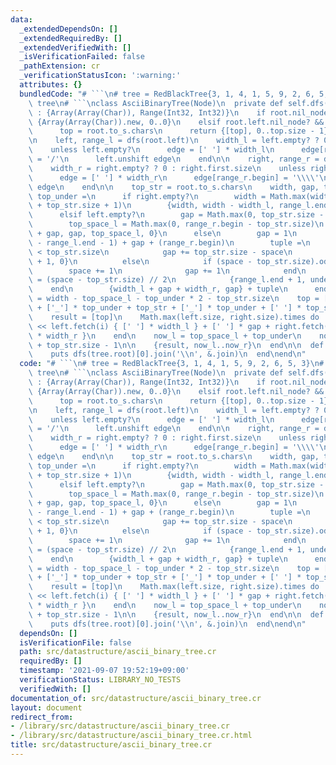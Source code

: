 ```yaml
---
data:
  _extendedDependsOn: []
  _extendedRequiredBy: []
  _extendedVerifiedWith: []
  _isVerificationFailed: false
  _pathExtension: cr
  _verificationStatusIcon: ':warning:'
  attributes: {}
  bundledCode: "# ```\n# tree = RedBlackTree{3, 1, 4, 1, 5, 9, 2, 6, 5, 3}\n# AsciiBinaryTree.print\
    \ tree\n# ```\nclass AsciiBinaryTree(Node)\n  private def self.dfs(root : Node)\
    \ : {Array(Array(Char)), Range(Int32, Int32)}\n    if root.nil_node?\n      return\
    \ {Array(Array(Char)).new, 0..0}\n    elsif root.left.nil_node? && root.right.nil_node?\n\
    \      top = root.to_s.chars\n      return {[top], 0..top.size - 1}\n    end\n\
    \n    left, range_l = dfs(root.left)\n    width_l = left.empty? ? 0 : left.first.size\n\
    \    unless left.empty?\n      edge = [' '] * width_l\n      edge[range_l.end]\
    \ = '/'\n      left.unshift edge\n    end\n\n    right, range_r = dfs(root.right)\n\
    \    width_r = right.empty? ? 0 : right.first.size\n    unless right.empty?\n\
    \      edge = [' '] * width_r\n      edge[range_r.begin] = '\\\\'\n      right.unshift\
    \ edge\n    end\n\n    top_str = root.to_s.chars\n    width, gap, top_space_l,\
    \ top_under =\n      if right.empty?\n        width = Math.max(width_l, range_l.end\
    \ + top_str.size + 1)\n        {width, width - width_l, range_l.end + 1, 0}\n\
    \      elsif left.empty?\n        gap = Math.max(0, top_str.size - range_r.begin)\n\
    \        top_space_l = Math.max(0, range_r.begin - top_str.size)\n        {width_r\
    \ + gap, gap, top_space_l, 0}\n      else\n        gap = 1\n        space = (width_l\
    \ - range_l.end - 1) + gap + (range_r.begin)\n        tuple =\n          if space\
    \ < top_str.size\n            gap += top_str.size - space\n            {range_l.end\
    \ + 1, 0}\n          else\n            if (space - top_str.size).odd?\n      \
    \        space += 1\n              gap += 1\n            end\n            under\
    \ = (space - top_str.size) // 2\n            {range_l.end + 1, under}\n      \
    \    end\n        {width_l + gap + width_r, gap} + tuple\n      end\n\n    top_space_r\
    \ = width - top_space_l - top_under * 2 - top_str.size\n    top = [' '] * top_space_l\
    \ + ['_'] * top_under + top_str + ['_'] * top_under + [' '] * top_space_r\n\n\
    \    result = [top]\n    Math.max(left.size, right.size).times do |i|\n      result\
    \ << left.fetch(i) { [' '] * width_l } + [' '] * gap + right.fetch(i) { [' ']\
    \ * width_r }\n    end\n    now_l = top_space_l + top_under\n    now_r = now_l\
    \ + top_str.size - 1\n\n    {result, now_l..now_r}\n  end\n\n  def self.print(tree)\n\
    \    puts dfs(tree.root)[0].join('\\n', &.join)\n  end\nend\n"
  code: "# ```\n# tree = RedBlackTree{3, 1, 4, 1, 5, 9, 2, 6, 5, 3}\n# AsciiBinaryTree.print\
    \ tree\n# ```\nclass AsciiBinaryTree(Node)\n  private def self.dfs(root : Node)\
    \ : {Array(Array(Char)), Range(Int32, Int32)}\n    if root.nil_node?\n      return\
    \ {Array(Array(Char)).new, 0..0}\n    elsif root.left.nil_node? && root.right.nil_node?\n\
    \      top = root.to_s.chars\n      return {[top], 0..top.size - 1}\n    end\n\
    \n    left, range_l = dfs(root.left)\n    width_l = left.empty? ? 0 : left.first.size\n\
    \    unless left.empty?\n      edge = [' '] * width_l\n      edge[range_l.end]\
    \ = '/'\n      left.unshift edge\n    end\n\n    right, range_r = dfs(root.right)\n\
    \    width_r = right.empty? ? 0 : right.first.size\n    unless right.empty?\n\
    \      edge = [' '] * width_r\n      edge[range_r.begin] = '\\\\'\n      right.unshift\
    \ edge\n    end\n\n    top_str = root.to_s.chars\n    width, gap, top_space_l,\
    \ top_under =\n      if right.empty?\n        width = Math.max(width_l, range_l.end\
    \ + top_str.size + 1)\n        {width, width - width_l, range_l.end + 1, 0}\n\
    \      elsif left.empty?\n        gap = Math.max(0, top_str.size - range_r.begin)\n\
    \        top_space_l = Math.max(0, range_r.begin - top_str.size)\n        {width_r\
    \ + gap, gap, top_space_l, 0}\n      else\n        gap = 1\n        space = (width_l\
    \ - range_l.end - 1) + gap + (range_r.begin)\n        tuple =\n          if space\
    \ < top_str.size\n            gap += top_str.size - space\n            {range_l.end\
    \ + 1, 0}\n          else\n            if (space - top_str.size).odd?\n      \
    \        space += 1\n              gap += 1\n            end\n            under\
    \ = (space - top_str.size) // 2\n            {range_l.end + 1, under}\n      \
    \    end\n        {width_l + gap + width_r, gap} + tuple\n      end\n\n    top_space_r\
    \ = width - top_space_l - top_under * 2 - top_str.size\n    top = [' '] * top_space_l\
    \ + ['_'] * top_under + top_str + ['_'] * top_under + [' '] * top_space_r\n\n\
    \    result = [top]\n    Math.max(left.size, right.size).times do |i|\n      result\
    \ << left.fetch(i) { [' '] * width_l } + [' '] * gap + right.fetch(i) { [' ']\
    \ * width_r }\n    end\n    now_l = top_space_l + top_under\n    now_r = now_l\
    \ + top_str.size - 1\n\n    {result, now_l..now_r}\n  end\n\n  def self.print(tree)\n\
    \    puts dfs(tree.root)[0].join('\\n', &.join)\n  end\nend\n"
  dependsOn: []
  isVerificationFile: false
  path: src/datastructure/ascii_binary_tree.cr
  requiredBy: []
  timestamp: '2021-09-07 19:52:19+09:00'
  verificationStatus: LIBRARY_NO_TESTS
  verifiedWith: []
documentation_of: src/datastructure/ascii_binary_tree.cr
layout: document
redirect_from:
- /library/src/datastructure/ascii_binary_tree.cr
- /library/src/datastructure/ascii_binary_tree.cr.html
title: src/datastructure/ascii_binary_tree.cr
---
```

